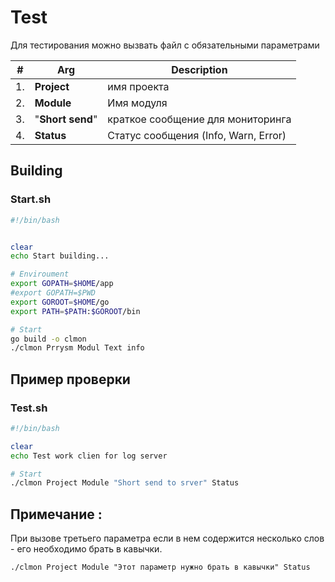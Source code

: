# Test  


Для тестирования можно вызвать файл с обязательными параметрами

|#|Arg|Description|
|--|--|--|
|1.| **Project**|имя проекта|
|2.| **Module** |Имя модуля|
|3.| "**Short send**"|краткое сообщение для мониторинга|
|4.| **Status**|Статус сообщения (Info, Warn, Error)|



## Building
### Start.sh
```sh
#!/bin/bash


clear
echo Start building...

# Enviroument
export GOPATH=$HOME/app
#export GOPATH=$PWD
export GOROOT=$HOME/go
export PATH=$PATH:$GOROOT/bin

# Start
go build -o clmon
./clmon Prrysm Modul Text info
```


## Пример проверки
### Test.sh

```sh
#!/bin/bash

clear
echo Test work clien for log server

# Start
./clmon Project Module "Short send to srver" Status
```

## Примечание :
При вызове третьего параметра если в нем содержится несколько слов - его необходимо брать в кавычки.

```
./clmon Project Module "Этот параметр нужно брать в кавычки" Status
```


